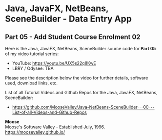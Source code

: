 # Java, JavaFX, NetBeans, SceneBuilder - Data Entry App
## Part 05 - Add Student Course Enrolment 02

Here is the Java, JavaFX, NetBeans, SceneBuilder source code for
**Part 05** of my video tutorial series:
* YouTube: https://youtu.be/UX5s22q8KwE
* LBRY / Odysee: TBA

Please see the description below the video for further details,
software used, download links, etc.

List of all Tutorial Videos and Github Repos for the Java, JavaFX, NetBeans, SceneBuilder:
* https://github.com/MooseValley/Java-NetBeans-SceneBuilder---00---List-of-all-Videos-and-Github-Repos

**Moose**
<br>Moose's Software Valley - Established July, 1996.
<br>https://moosevalley.github.io/
